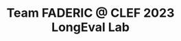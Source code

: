 ---
title: "Team FADERIC @ CLEF 2023 LongEval Lab"
category: ["Information Retrieval"]
client: "CLEF"
technologies: ["Java", "Lucene", "Python", "LLMs"]
summary: Project winner of the LongEval Lab at CLEF 2023.
description: "This report explains and analyzes the system developed by Team FADERIC for the LongEval Lab at CLEF
2023, Task 1 - LongEval-Retrieval. The system developed is a search engine that has to retrieve documents from a corpus, composed of original files in French language and automatically translated files in English language. The produced IR system exploits the query expansion technique, such as word N-grams and synonyms, and also the use of a reranking to improve the overall performance. Evaluating the longitudinal effectiveness of the system using the multiple collections provided by CLEF, we show that the performances remain satisfactory over time"
link: "https://github.com/enricobolzonello/LongEvalRetrieval-faderic"
layout: single-project
icon: "/1f50d.svg"
priority: 2
---